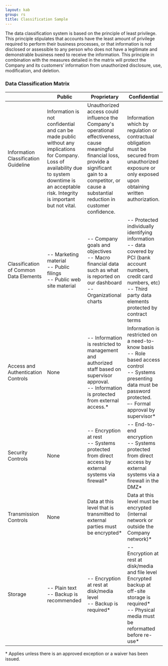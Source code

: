 ```yaml
---
layout: kab
group: rs
title: Classification Sample
---
```


The data classification system is based on the principle of least privilege. This principle stipulates that accounts have the least amount of privilege required to perform their business processes, or that information is not disclosed or assessible to any person who does not have a legitimate and demonstrable business need to receive the information. This principle in combination with the measures detailed in the matrix will protect the Company and its customers’ information from unauthorized disclosure, use, modification, and deletion. 
### Data Classification Matrix

||Public|Proprietary|Confidential|
|---|---|---|---|
|Information Classification Guideline|Information is not confidential and can be made public without any implications for Company. Loss of availability due to system downtime is an acceptable risk. Integrity is important but not vital.|Unauthorized access could influence the Company's operational effectiveness, cause meaningful financial loss, provide a significant gain to a competitor, or cause a substantial reduction in customer confidence.|Information which by regulation or contractual obligation must be secured from unauthorized exposure or only exposed upon obtaining written authorization.|
|Classification of Common Data Elements|-- Marketing material<br>-- Public filings<br>-- Public web site material|-- Company goals and objectives<br>-- Macro financial data such as what is reported on our dashboard<br>--  Organizational charts<br>|-- Protected individually identifying information<br>-- data covered by PCI (bank account numbers, credit card numbers, etc)<br>-- Third party data elements protected by contract terms|
|Access and Authentication Controls|None|-- Information is restricted to management and authorized staff based on  supervisor approval.<br>-- Information is protected from external access.* |Information is restricted on a need-to-know basis<br>-- Role based access control<br>-- Systems presenting data must be password protected.<br>–- Formal approval by supervisor* |
|Security Controls|None|-- Encryption at rest<br>-- Systems protected from direct access by external systems via firewall* |-- End-to-end encryption<br>-- Systems protected from direct access by external systems via a firewall in the DMZ* |
|Transmission Controls|None|Data at this level that is transmitted to external parties must be encrypted* |Data at this level must be encrypted (internal network or outside the Company network)* |
|Storage|-- Plain text<br>-- Backup is recommended|-- Encryption at rest at disk/media level<br>-- Backup is required* |-- Encryption at rest at disk/media and file level<br>Encrypted backup at off-site storage is required* <br>-- Physical media must be reformatted before re-use* |

\* Applies unless there is an approved exception or a waiver has been issued.

<br/>
<br/>

